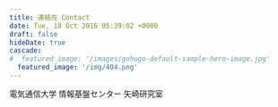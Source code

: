 ```yaml
---
title: 連絡先 Contact
date: Tue, 18 Oct 2016 05:39:02 +0000
draft: false
hideDate: true
cascade:
#  featured_image: '/images/gohugo-default-sample-hero-image.jpg'
  featured_image: '/img/404.png'
---
```


電気通信大学 情報基盤センター 矢崎研究室

<!--
[問合せフォーム](https://docs.google.com/forms/d/e/1FAIpQLSd0v-QEKAavwIBsk-9grVK7ZWXZARCPMjzeOsDBJEOdhpXggg/viewform?usp=sf_link)

<iframe src="https://docs.google.com/forms/d/e/1FAIpQLSd0v-QEKAavwIBsk-9grVK7ZWXZARCPMjzeOsDBJEOdhpXggg/viewform?embedded=true" width="640" height="837" frameborder="0" marginheight="0" marginwidth="0">読み込んでいます…</iframe>

〒182-8585 東京都調布市調布ヶ丘1-5-1
電気通信大学 東3号館4階 情報基盤センター内
-->